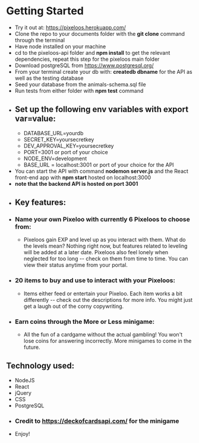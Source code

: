 # Getting Started
* Try it out at: https://pixeloos.herokuapp.com/
* Clone the repo to your documents folder with the **git clone** command through the terminal
* Have node installed on your machine
* cd to the pixeloos-api folder and **npm install** to get the relevant dependencies, repeat this step for the pixeloos main folder
* Download postgreSQL from https://www.postgresql.org/
* From your terminal create your db with: **createdb dbname** for the API as well as the testing database
* Seed your database from the animals-schema.sql file
* Run tests from either folder with **npm test** command
* ## Set up the following env variables with **export var=value**:
  * DATABASE_URL=yourdb
  * SECRET_KEY=yoursecretkey 
  * DEV_APPROVAL_KEY=yoursecretkey 
  * PORT=3001 or port of your choice
  * NODE_ENV=development
  * BASE_URL = localhost:3001 or port of your choice for the API
* You can start the API with command **nodemon server.js** and the React front-end app with **npm start** hosted on localhost:3000
* **note that the backend API is hosted on port 3001**
* ## Key features:
* ### Name your own Pixeloo with currently 6 Pixeloos to choose from:
  * Pixeloos gain EXP and level up as you interact with them. What do the levels mean? Nothing right now, but features related to leveling will be added at a later date. Pixeloos also feel lonely when neglected for too long -- check on them from time to time. You can view their status anytime from your portal. 
* ### 20 items to buy and use to interact with your Pixeloos:
  * Items either feed or entertain your Pixeloo. Each item works a bit differently -- check out the descriptions for more info. You might just get a laugh out of the corny copywriting. 
* ### Earn coins through the More or Less minigame:
  * All the fun of a cardgame without the actual gambling! You won't lose coins for answering incorrectly. More minigames to come in the future.
## Technology used:
* NodeJS
* React
* jQuery
* CSS
* PostgreSQL
* ### Credit to https://deckofcardsapi.com/ for the minigame
* Enjoy!

